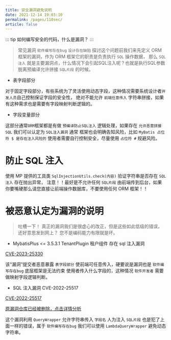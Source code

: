 ```yaml
---
title: 安全漏洞避免说明
date: 2021-12-14 19:03:10
permalink: /pages/110sec/
article: false
---
```


::: tip
如何编写安全的代码，什么是漏洞？
:::

> 常见漏洞 `软件编写存在bug` `设计存在缺陷` 探讨这个问题前我们来先定义 ORM 框架的漏洞，作为 ORM 框架它的职责是负责执行 `SQL` 操作数据，
那么 `SQL注入` 就是主要漏洞点，什么情况下会引起SQL注入呢？也就是执行SQL参数脱离预编译允许拼接 `SQL片段` 的时候。

- 表字段部分

对于固定字段部分，有些系统为了灵活使用动态字段，这种情况需要系统设计者`开发人员`自己控制保证字段的安全性，
绝对不能允许 `前端任意传入` 字符串拼接，如果有这种需求也是需要有字段映射判断逻辑的。

- 字段变量部分

这部分通常`ORM`框架都是有做 `预编译防止SQL注入` 逻辑处理，如果存在 `允许恶意拼接SQL` 我们可以认定为 `SQL注入漏洞` 通常
框架也会明确告知风险，比如 `MyBatis 占位符 $ 是存在注入风险的` 使用者需要自行控制安全，尽量使用 `占位符 #` 规避风险。


# 防止 SQL 注入

使用 MP 提供的工具类 `SqlInjectionUtils.check(内容)` 验证字符串是否存在 `SQL 注入` 存在抛出异常，
注意！！最好是不允许任何 `SQL片段` 由前端传到后台，如果你要嘴硬那么请您直接让前端操作数据库，不要使用任何 ORM 框架！！ 

# 被恶意认定为漏洞的说明

> 吐槽一下！ 真正的漏洞我们是很虚心的改正，但是这些如此低级的错误，还好意思发到网上？
您不是编码能力有限就是坏。

- MybatisPlus <= 3.5.3.1 TenantPlugin 租户组件 存在 sql 注入漏洞

[CVE-2023-25330](https://nvd.nist.gov/vuln/detail/CVE-2023-25330)

该“漏洞”提交者恶意暴露 `表字段部分` 使前端可任意传入，硬要说是漏洞也是 `软件编写存在bug` 底层框架是无法约束
使用者传入什么字段的，这种情况 `软件开发者` 需要做映射字段逻辑判断。

- SQL 注入漏洞 CVE-2022-25517

[CVE-2022-25517](https://cve.mitre.org/cgi-bin/cvename.cgi?name=CVE-2022-25517)

[原漏洞仓库已经被删除，点击详情分析](https://mp.weixin.qq.com/s/NdtCuDFK-aTgaQUADtdfnA)

这个漏洞利用 `QueryWrapper` 允许字符串传入 `字段名` 人为注入 `SQL片段` 也是犯了上面一样的错误，属于 `软件编写存在bug`
我们可以使用 `LambdaQueryWrapper` 避免动态字符串。
